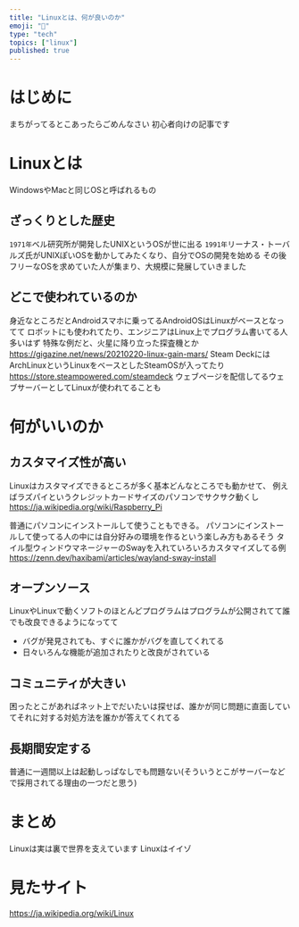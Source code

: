 ```yaml
---
title: "Linuxとは、何が良いのか"
emoji: "🐧"
type: "tech"
topics: ["linux"]
published: true
---
```


# はじめに
まちがってるとこあったらごめんなさい
初心者向けの記事です

# Linuxとは
WindowsやMacと同じOSと呼ばれるもの

## ざっくりとした歴史
`1971年`ベル研究所が開発したUNIXというOSが世に出る
`1991年`リーナス・トーバルズ氏がUNIXぽいOSを動かしてみたくなり、自分でOSの開発を始める
その後フリーなOSを求めていた人が集まり、大規模に発展していきました


## どこで使われているのか
身近なところだとAndroidスマホに乗ってるAndroidOSはLinuxがベースとなってて
ロボットにも使われてたり、エンジニアはLinux上でプログラム書いてる人多いはず
特殊な例だと、火星に降り立った探査機とか
https://gigazine.net/news/20210220-linux-gain-mars/
Steam DeckにはArchLinuxというLinuxをベースとしたSteamOSが入ってたり
https://store.steampowered.com/steamdeck
ウェブページを配信してるウェブサーバーとしてLinuxが使われてることも

# 何がいいのか
## カスタマイズ性が高い
Linuxはカスタマイズできるところが多く基本どんなところでも動かせて、
例えばラズパイというクレジットカードサイズのパソコンでサクサク動くし
https://ja.wikipedia.org/wiki/Raspberry_Pi

普通にパソコンにインストールして使うこともできる。
パソコンにインストールして使ってる人の中には自分好みの環境を作るという楽しみ方もあるそう
タイル型ウィンドウマネージャーのSwayを入れていろいろカスタマイズしてる例
https://zenn.dev/haxibami/articles/wayland-sway-install

## オープンソース
LinuxやLinuxで動くソフトのほとんどプログラムはプログラムが公開されてて誰でも改良できるようになってて
- バグが発見されても、すぐに誰かがバグを直してくれてる
- 日々いろんな機能が追加されたりと改良がされている

## コミュニティが大きい
困ったとこがあればネット上でだいたいは探せば、誰かが同じ問題に直面していてそれに対する対処方法を誰かが答えてくれてる

## 長期間安定する
普通に一週間以上は起動しっぱなしでも問題ない(そういうとこがサーバーなどで採用されてる理由の一つだと思う)

# まとめ
Linuxは実は裏で世界を支えています
Linuxはイイゾ

# 見たサイト
https://ja.wikipedia.org/wiki/Linux
